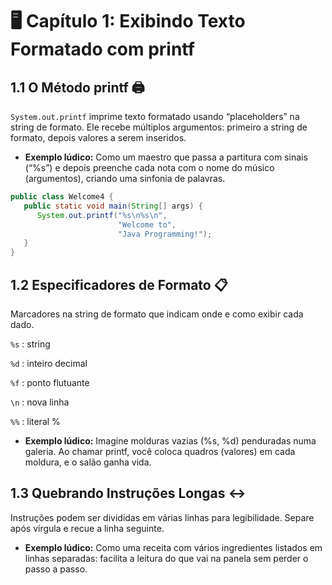 # 🖥️ Capítulo 1: Exibindo Texto Formatado com printf

## 1.1 O Método printf 🖨️  
`System.out.printf` imprime texto formatado usando “placeholders” na string de formato. Ele recebe múltiplos argumentos: primeiro a string de formato, depois valores a serem inseridos.


- **Exemplo lúdico:** Como um maestro que passa a partitura com sinais (“%s”) e depois preenche cada nota com o nome do músico (argumentos), criando uma sinfonia de palavras.


```java
public class Welcome4 {
   public static void main(String[] args) {
      System.out.printf("%s\n%s\n",
                        "Welcome to", 
                        "Java Programming!");
   }
}
```	  


## 1.2 Especificadores de Formato 📋
Marcadores na string de formato que indicam onde e como exibir cada dado.

`%s` : string

`%d` : inteiro decimal

`%f` : ponto flutuante

`\n` : nova linha

`%%` : literal %


- **Exemplo lúdico:** Imagine molduras vazias (%s, %d) penduradas numa galeria. Ao chamar printf, você coloca quadros (valores) em cada moldura, e o salão ganha vida.


## 1.3 Quebrando Instruções Longas ↔️
Instruções podem ser divididas em várias linhas para legibilidade. Separe após vírgula e recue a linha seguinte.


- **Exemplo lúdico:** Como uma receita com vários ingredientes listados em linhas separadas: facilita a leitura do que vai na panela sem perder o passo a passo.
